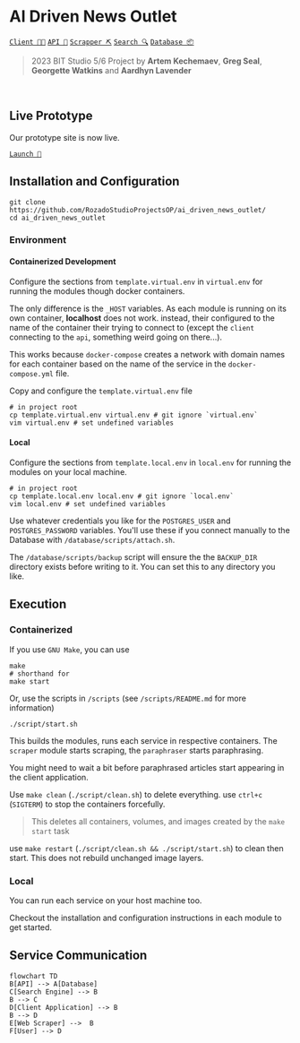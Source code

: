 # AI Driven News Outlet

[`Client 🧑‍💻`](/client/README.md)
[`API 📨`](/server/README.md)
[`Scrapper ⛏️`](/scraper/README.md)
[`Search 🔍`](/search/README.md)
[`Database 📦`](/database/README.md)

> 2023 BIT Studio 5/6 Project by **Artem Kechemaev**, **Greg Seal**, **Georgette Watkins** and **Aardhyn Lavender**

<br/>

## Live Prototype

Our prototype site is now live.

[`Launch 🚀`](https://ai-daily-news.op-bit.nz/)

## Installation and Configuration

```shell
git clone https://github.com/RozadoStudioProjectsOP/ai_driven_news_outlet/
cd ai_driven_news_outlet
```

### Environment

#### Containerized Development

Configure the sections from `template.virtual.env` in `virtual.env` for running the modules though docker containers.

The only difference is the `_HOST` variables. As each module is running on its own container, **localhost** does not work. instead, their configured to the name of the container their trying to connect to (except the `client` connecting to the `api`, something weird going on there...).

This works because `docker-compose` creates a network with domain names for each container based on the name of the service in the `docker-compose.yml` file.

Copy and configure the `template.virtual.env` file

```shell
# in project root
cp template.virtual.env virtual.env # git ignore `virtual.env`
vim virtual.env # set undefined variables
```

#### Local

Configure the sections from `template.local.env` in `local.env` for running the modules on your local machine.

```shell
# in project root
cp template.local.env local.env # git ignore `local.env`
vim local.env # set undefined variables
```

Use whatever credentials you like for the `POSTGRES_USER` and `POSTGRES_PASSWORD` variables. You'll use these if you connect manually to the Database with `/database/scripts/attach.sh`.

The `/database/scripts/backup` script will ensure the the `BACKUP_DIR` directory exists before writing to it. You can set this to any directory you like.


## Execution

### Containerized

If you use `GNU Make`, you can use

```shell
make
# shorthand for 
make start
```

Or, use the scripts in `/scripts` (see `/scripts/README.md` for more information)

```shell
./script/start.sh
```

This builds the modules, runs each service in respective containers. The `scraper` module starts scraping, the `paraphraser` starts paraphrasing.

You might need to wait a bit before paraphrased articles start appearing in the client application.

Use `make clean` (`./script/clean.sh`) to delete everything. use `ctrl+c` (`SIGTERM`) to stop the containers forcefully.

> This deletes all containers, volumes, and images created by the `make start` task

use  `make restart` (`./script/clean.sh && ./script/start.sh`) to clean then start. This does not rebuild unchanged image layers.

### Local

You can run each service on your host machine too.

Checkout the installation and configuration instructions in each module to get started.

## Service Communication

```mermaid
flowchart TD
B[API] --> A[Database]
C[Search Engine] --> B
B --> C
D[Client Application] --> B
B --> D
E[Web Scraper] -->  B
F[User] --> D
```
